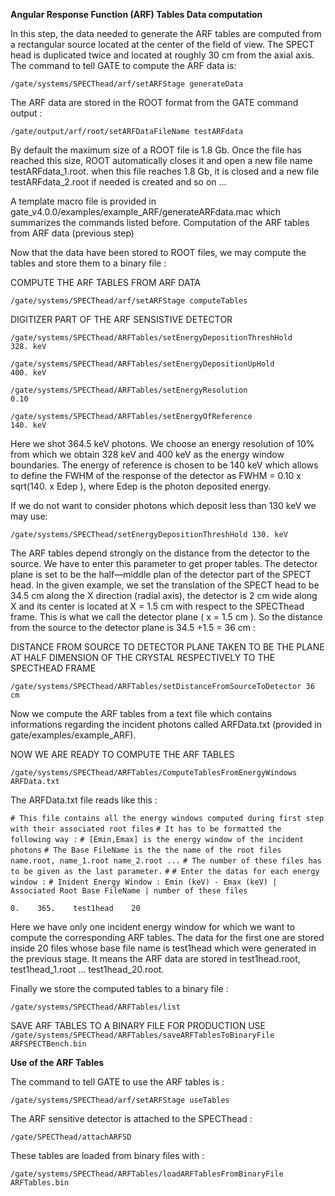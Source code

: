 **Angular Response Function (ARF) Tables Data computation**

In this step, the data needed to generate the ARF tables are computed from a rectangular source located at the center of the field of view. The SPECT head is duplicated twice and located at roughly 30 cm from the axial axis. The command to tell GATE to compute the ARF data is:

`/gate/systems/SPECThead/arf/setARFStage generateData`

The ARF data are stored in the ROOT format from the GATE command output :

`/gate/output/arf/root/setARFDataFileName testARFdata`

By default the maximum size of a ROOT file is 1.8 Gb. Once the file has reached this size, ROOT automatically closes it and open a new file name testARFdata_1.root. when this file reaches 1.8 Gb, it is closed and a new file testARFdata_2.root if needed is created and so on ...

A template macro file is provided in gate_v4.0.0/examples/example_ARF/generateARFdata.mac which summarizes the commands listed before.
Computation of the ARF tables from ARF data (previous step)

Now that the data have been stored to ROOT files, we may compute the tables and store them to a binary file :

COMPUTE THE ARF TABLES FROM ARF DATA

`/gate/systems/SPECThead/arf/setARFStage computeTables`

DIGITIZER PART OF THE ARF SENSISTIVE DETECTOR

`/gate/systems/SPECThead/ARFTables/setEnergyDepositionThreshHold       328. keV`

`/gate/systems/SPECThead/ARFTables/setEnergyDepositionUpHold           400. keV`

`/gate/systems/SPECThead/ARFTables/setEnergyResolution                 0.10`

`/gate/systems/SPECThead/ARFTables/setEnergyOfReference                140. keV`

Here we shot 364.5 keV photons. We choose an energy resolution of 10% from which we obtain 328 keV and 400 keV as the energy window boundaries. The energy of reference is chosen to be 140 keV which allows to define the FWHM of the response of the detector as FWHM = 0.10 x sqrt(140. x Edep ), where Edep is the photon deposited energy.

If we do not want to consider photons which deposit less than 130 keV we may use:

`/gate/systems/SPECThead/setEnergyDepositionThreshHold 130. keV`

The ARF tables depend strongly on the distance from the detector to the source. We have to enter this parameter to get proper tables. The detector plane is set to be the half—middle plan of the detector part of the SPECT head. In the given example, we set the translation of the SPECT head to be 34.5 cm along the X direction (radial axis), the detector is 2 cm wide along X and its center is located at X = 1.5 cm with respect to the SPECThead frame. This is what we call the detector plane ( x = 1.5 cm ). So the distance from the source to the detector plane is 34.5 +1.5 = 36 cm :

DISTANCE FROM SOURCE TO DETECTOR PLANE TAKEN TO BE THE PLANE AT HALF DIMENSION OF THE CRYSTAL RESPECTIVELY TO THE SPECTHEAD FRAME

`/gate/systems/SPECThead/ARFTables/setDistanceFromSourceToDetector 36 cm`

Now we compute the ARF tables from a text file which contains informations regarding the incident photons called ARFData.txt (provided in gate/examples/example_ARF).

NOW WE ARE READY TO COMPUTE THE ARF TABLES

`/gate/systems/SPECThead/ARFTables/ComputeTablesFromEnergyWindows ARFData.txt`

The ARFData.txt file reads like this :

`# This file contains all the energy windows computed during first step with their associated root files`
`# It has to be formatted the following way :`
`# [Emin,Emax] is the energy window of the incident photons`
`# The Base FileName is the the name of the root files name.root, name_1.root name_2.root ...`
`# The number of these files has to be given as the last parameter.`
`#`
`# Enter the datas for each energy window :`
`# Inident Energy Window : Emin (keV) - Emax (keV) | Associated Root Base FileName | number of these files`

`0.    365.    test1head    20`

Here we have only one incident energy window for which we want to compute the corresponding ARF tables. The data for the first one are stored inside 20 files whose base file name is test1head which were generated in the previous stage. It means the ARF data are stored in test1head.root, test1head_1.root ... test1head_20.root.

Finally we store the computed tables to a binary file :

`/gate/systems/SPECThead/ARFTables/list`

SAVE ARF TABLES TO A BINARY FILE FOR PRODUCTION USE
`/gate/systems/SPECThead/ARFTables/saveARFTablesToBinaryFile ARFSPECTBench.bin`

**Use of the ARF Tables**

The command to tell GATE to use the ARF tables is :

`/gate/systems/SPECThead/arf/setARFStage useTables`

The ARF sensitive detector is attached to the SPECThead :

`/gate/SPECThead/attachARFSD`

These tables are loaded from binary files with :

`/gate/systems/SPECThead/ARFTables/loadARFTablesFromBinaryFile ARFTables.bin`

